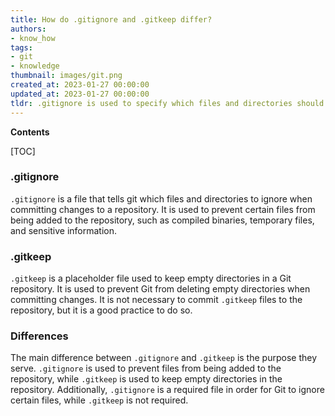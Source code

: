 ```yaml
---
title: How do .gitignore and .gitkeep differ?
authors:
- know_how
tags:
- git
- knowledge
thumbnail: images/git.png
created_at: 2023-01-27 00:00:00
updated_at: 2023-01-27 00:00:00
tldr: .gitignore is used to specify which files and directories should be ignored by Git, while .gitkeep is used to create an empty directory that will be tracked by Git.
---
```


**Contents**

[TOC]

### .gitignore

`.gitignore` is a file that tells git which files and directories to ignore when committing changes to a repository. It is used to prevent certain files from being added to the repository, such as compiled binaries, temporary files, and sensitive information.

### .gitkeep

`.gitkeep` is a placeholder file used to keep empty directories in a Git repository. It is used to prevent Git from deleting empty directories when committing changes. It is not necessary to commit `.gitkeep` files to the repository, but it is a good practice to do so.

### Differences

The main difference between `.gitignore` and `.gitkeep` is the purpose they serve. `.gitignore` is used to prevent files from being added to the repository, while `.gitkeep` is used to keep empty directories in the repository. Additionally, `.gitignore` is a required file in order for Git to ignore certain files, while `.gitkeep` is not required.
